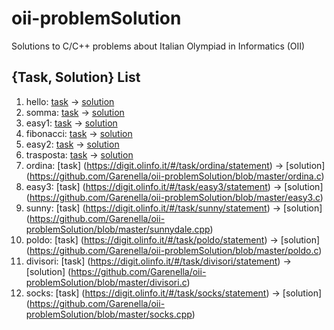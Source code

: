 # oii-problemSolution
Solutions to C/C++ problems about Italian Olympiad in Informatics (OII)

## {Task, Solution} List

1. hello: [task](https://digit.olinfo.it/#/task/hello/statement) -> [solution](https://github.com/Garenella/oii-problemSolution/blob/master/hello.c)
2. somma: [task](https://digit.olinfo.it/#/task/somma/statement) -> [solution](https://github.com/Garenella/oii-problemSolution/blob/master/somma.c)
3. easy1: [task](https://digit.olinfo.it/#/task/easy1/statement) -> [solution](https://github.com/Garenella/oii-problemSolution/blob/master/easy1.c)
4. fibonacci: [task](https://digit.olinfo.it/#/task/fibonacci/statement) -> [solution](https://github.com/Garenella/oii-problemSolution/blob/master/fibonacci.c)
5. easy2: [task](https://digit.olinfo.it/#/task/easy2/statement) -> [solution](https://github.com/Garenella/oii-problemSolution/blob/master/easy2.c)
6. trasposta: [task](https://digit.olinfo.it/#/task/trasposta/statement) -> [solution](https://github.com/Garenella/oii-problemSolution/blob/master/trasposta.c)
6. ordina: [task] (https://digit.olinfo.it/#/task/ordina/statement) -> [solution] (https://github.com/Garenella/oii-problemSolution/blob/master/ordina.c)
7. easy3: [task] (https://digit.olinfo.it/#/task/easy3/statement) -> [solution] (https://github.com/Garenella/oii-problemSolution/blob/master/easy3.c)
8. sunny: [task] (https://digit.olinfo.it/#/task/sunny/statement) -> [solution] (https://github.com/Garenella/oii-problemSolution/blob/master/sunnydale.cpp)
9. poldo: [task] (https://digit.olinfo.it/#/task/poldo/statement) -> [solution] (https://github.com/Garenella/oii-problemSolution/blob/master/poldo.c)
10. divisori: [task] (https://digit.olinfo.it/#/task/divisori/statement) -> [solution] (https://github.com/Garenella/oii-problemSolution/blob/master/divisori.c)
11. socks: [task] (https://digit.olinfo.it/#/task/socks/statement) -> [solution] (https://github.com/Garenella/oii-problemSolution/blob/master/socks.cpp)

